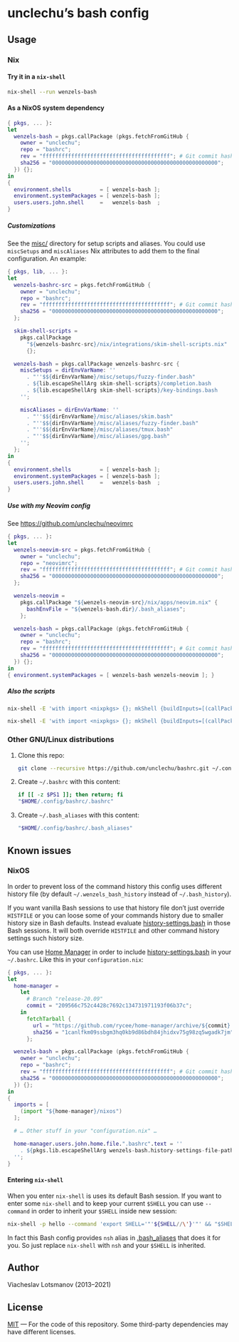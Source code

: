 # unclechu’s bash config

## Usage

### Nix

#### Try it in a `nix-shell`

``` sh
nix-shell --run wenzels-bash
```

#### As a NixOS system dependency

``` nix
{ pkgs, ... }:
let
  wenzels-bash = pkgs.callPackage (pkgs.fetchFromGitHub {
    owner = "unclechu";
    repo = "bashrc";
    rev = "ffffffffffffffffffffffffffffffffffffffff"; # Git commit hash
    sha256 = "0000000000000000000000000000000000000000000000000000";
  }) {};
in
{
  environment.shells         = [ wenzels-bash ];
  environment.systemPackages = [ wenzels-bash ];
  users.users.john.shell     =   wenzels-bash  ;
}
```

##### Customizations

See the [misc/](misc) directory for setup scripts and aliases.
You could use `miscSetups` and `miscAliases` Nix attributes
to add them to the final configuration. An example:

``` nix
{ pkgs, lib, ... }:
let
  wenzels-bashrc-src = pkgs.fetchFromGitHub {
    owner = "unclechu";
    repo = "bashrc";
    rev = "ffffffffffffffffffffffffffffffffffffffff"; # Git commit hash
    sha256 = "0000000000000000000000000000000000000000000000000000";
  };

  skim-shell-scripts =
    pkgs.callPackage
      "${wenzels-bashrc-src}/nix/integrations/skim-shell-scripts.nix"
      {};

  wenzels-bash = pkgs.callPackage wenzels-bashrc-src {
    miscSetups = dirEnvVarName: ''
      . "''$${dirEnvVarName}/misc/setups/fuzzy-finder.bash"
      . ${lib.escapeShellArg skim-shell-scripts}/completion.bash
      . ${lib.escapeShellArg skim-shell-scripts}/key-bindings.bash
    '';

    miscAliases = dirEnvVarName: ''
      . "''$${dirEnvVarName}/misc/aliases/skim.bash"
      . "''$${dirEnvVarName}/misc/aliases/fuzzy-finder.bash"
      . "''$${dirEnvVarName}/misc/aliases/tmux.bash"
      . "''$${dirEnvVarName}/misc/aliases/gpg.bash"
    '';
  };
in
{
  environment.shells         = [ wenzels-bash ];
  environment.systemPackages = [ wenzels-bash ];
  users.users.john.shell     =   wenzels-bash  ;
}
```

##### Use with my Neovim config

See https://github.com/unclechu/neovimrc

``` nix
{ pkgs, ... }:
let
  wenzels-neovim-src = pkgs.fetchFromGitHub {
    owner = "unclechu";
    repo = "neovimrc";
    rev = "ffffffffffffffffffffffffffffffffffffffff"; # Git commit hash
    sha256 = "0000000000000000000000000000000000000000000000000000";
  };

  wenzels-neovim =
    pkgs.callPackage "${wenzels-neovim-src}/nix/apps/neovim.nix" {
      bashEnvFile = "${wenzels-bash.dir}/.bash_aliases";
    };

  wenzels-bash = pkgs.callPackage (pkgs.fetchFromGitHub {
    owner = "unclechu";
    repo = "bashrc";
    rev = "ffffffffffffffffffffffffffffffffffffffff"; # Git commit hash
    sha256 = "0000000000000000000000000000000000000000000000000000";
  }) {};
in
{ environment.systemPackages = [ wenzels-bash wenzels-neovim ]; }
```

##### Also the scripts

```sh
nix-shell -E 'with import <nixpkgs> {}; mkShell {buildInputs=[(callPackage nix/scripts/timer.nix {})];}' --run 'timer --help'
```

```sh
nix-shell -E 'with import <nixpkgs> {}; mkShell {buildInputs=[(callPackage nix/scripts/hsc2hs-pipe.nix {})];}' --run 'hsc2hs-pipe --help'
```

### Other GNU/Linux distributions

1. Clone this repo:

   ``` sh
   git clone --recursive https://github.com/unclechu/bashrc.git ~/.config/bashrc
   ```

2. Create `~/.bashrc` with this content:

   ``` sh
   if [[ -z $PS1 ]]; then return; fi
   "$HOME/.config/bashrc/.bashrc"
   ```

3. Create `~/.bash_aliases` with this content:

   ``` sh
   "$HOME/.config/bashrc/.bash_aliases"
   ```

## Known issues

### NixOS

In order to prevent loss of the command history this config uses different
history file (by default `~/.wenzels_bash_history` instead of
`~/.bash_history`).

If you want vanilla Bash sessions to use that history file don’t just override
`HISTFILE` or you can loose some of your commands history due to smaller history
size in Bash defaults. Instead evaluate
[history-settings.bash] in those Bash sessions. It will both override `HISTFILE`
and other command history settings such history size.

You can use [Home Manager] in order to include [history-settings.bash] in your
`~/.bashrc`. Like this in your `configuration.nix`:

```nix
{ pkgs, ... }:
let
  home-manager =
    let
      # Branch "release-20.09"
      commit = "209566c752c4428c7692c134731971193f06b37c";
    in
      fetchTarball {
        url = "https://github.com/rycee/home-manager/archive/${commit}.tar.gz";
        sha256 = "1canlfkm09ssbgm3hq0kb9d86bdh84jhidxv75g98zq5wgadk7jm";
      };

  wenzels-bash = pkgs.callPackage (pkgs.fetchFromGitHub {
    owner = "unclechu";
    repo = "bashrc";
    rev = "ffffffffffffffffffffffffffffffffffffffff"; # Git commit hash
    sha256 = "0000000000000000000000000000000000000000000000000000";
  }) {};
in
{
  imports = [
    (import "${home-manager}/nixos")
  ];

  # … Other stuff in your "configuration.nix" …

  home-manager.users.john.home.file.".bashrc".text = ''
    . ${pkgs.lib.escapeShellArg wenzels-bash.history-settings-file-path}
  '';
}
```

#### Entering `nix-shell`

When you enter `nix-shell` is uses its default Bash session. If you want to
enter some `nix-shell` and to keep your current `$SHELL` you can use `--command`
in order to inherit your `$SHELL` inside new session:

``` sh
nix-shell -p hello --command 'export SHELL='"'${SHELL//\'}'"' && "$SHELL"'
```

In fact this Bash config provides `nsh` alias in [.bash_aliases] that does it
for you. So just replace `nix-shell` with `nsh` and your `$SHELL` is inherited.

## Author

Viacheslav Lotsmanov (2013–2021)

## License

[MIT] — For the code of this repository.
Some third-party dependencies may have different licenses.

[Home Manager]: https://github.com/rycee/home-manager

[MIT]: LICENSE
[history-settings.bash]: history-settings.bash
[.bash_aliases]: .bash_aliases
